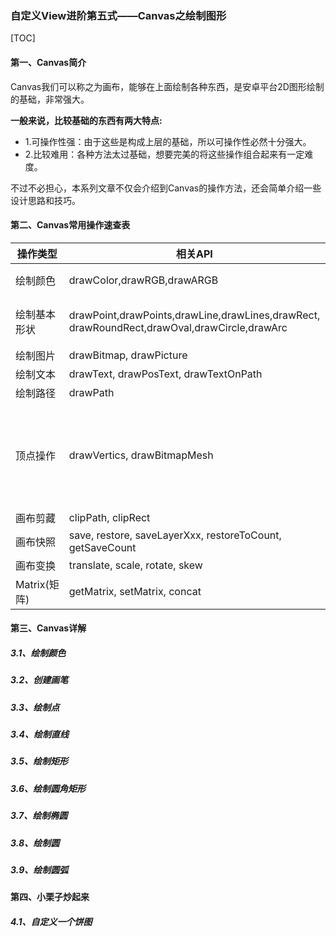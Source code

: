 ### 自定义View进阶第五式——Canvas之绘制图形

[TOC]



#### 第一、Canvas简介

Canvas我们可以称之为画布，能够在上面绘制各种东西，是安卓平台2D图形绘制的基础，非常强大。

**一般来说，比较基础的东西有两大特点:**

- 1.可操作性强：由于这些是构成上层的基础，所以可操作性必然十分强大。
- 2.比较难用：各种方法太过基础，想要完美的将这些操作组合起来有一定难度。

不过不必担心，本系列文章不仅会介绍到Canvas的操作方法，还会简单介绍一些设计思路和技巧。

#### 第二、Canvas常用操作速查表

| 操作类型     | 相关API                                                      | 备注                                                         |
| ------------ | ------------------------------------------------------------ | ------------------------------------------------------------ |
| 绘制颜色     | drawColor,drawRGB,drawARGB                                   | 使用单一颜色填充整个画布                                     |
| 绘制基本形状 | drawPoint,drawPoints,drawLine,drawLines,drawRect,<br />drawRoundRect,drawOval,drawCircle,drawArc | 依次为 点、线、矩形、圆角矩形、椭圆、圆、圆弧                |
| 绘制图片     | drawBitmap, drawPicture                                      |                                                              |
| 绘制文本     | drawText, drawPosText, drawTextOnPath                        |                                                              |
| 绘制路径     | drawPath                                                     |                                                              |
| 顶点操作     | drawVertics, drawBitmapMesh                                  | 通过对顶点操作可以使图像形变，drawVertices直接对画布作用、 drawBitmapMesh只对绘制的Bitmap作用 |
| 画布剪藏     | clipPath, clipRect                                           |                                                              |
| 画布快照     | save, restore, saveLayerXxx, restoreToCount, getSaveCount    |                                                              |
| 画布变换     | translate, scale, rotate, skew                               |                                                              |
| Matrix(矩阵) | getMatrix, setMatrix, concat                                 |                                                              |



#### 第三、Canvas详解

##### 3.1、绘制颜色

##### 3.2、创建画笔

##### 3.3、绘制点

##### 3.4、绘制直线

##### 3.5、绘制矩形

##### 3.6、绘制圆角矩形

##### 3.7、绘制椭圆

##### 3.8、绘制圆

##### 3.9、绘制圆弧

#### 第四、小栗子炒起来

##### 4.1、自定义一个饼图

